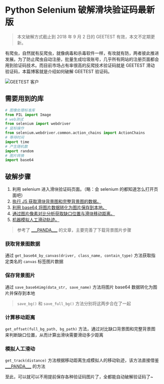 # Python Selenium 破解滑块验证码最新版

>本文破解方式截止到 2018 年 9 月 2 日的 GEETEST 有效，本文不定期更新。

有爬虫，自然就有反爬虫，就像病毒和杀毒软件一样，有攻就有防，两者彼此推进发展。为了防止爬虫自动注册，批量生成垃圾账号，几乎所有网站的注册页面都会用到验证码技术。而目前市场占有率很高的反爬技术验证码就是 GEETEST 滑动验证码，本篇博客就是介绍如何破解 GEETEST 验证码。

![GEETEST 客户](http://wx1.sinaimg.cn/large/a6e9cb00ly1fuvm1s3u1bj21kw20xb29.jpg)

## 需要用到的库

```python
# 图像处理标准库
from PIL import Image   
# web测试
from selenium import webdriver
# 鼠标操作
from selenium.webdriver.common.action_chains import ActionChains
# 等待时间
import time
# 产生随机数
import random
# 图片转换
import base64
```

## 破解步骤

1. 利用 selenium 进入滑块验证码页面。（略：会 selenium 的都知道怎么打开页面吧）
2. [执行 JS 获取滑块背景图和完整背景图的数据。](#获取背景图数据)
3. [利用 base64 将图片数据转化为图片保存到本地。](#保存背景图)
4. [通过图片像素对比分析获取缺口位置与滑块移动距离。](#计算移动距离)
5. [机器模拟人工滑动轨迹。](#模拟人工滑动)

>参考了 [\_\_\_PANDA\_\_\_](https://blog.csdn.net/qq_38685503/article/details/81187105) 的文章，主要完善了下载背景图片步骤

### 获取背景图数据

通过 `get_base64_by_canvas(driver, class_name, contain_type)` 方法获取指定类名的 `canvas` 标签图片数据

### 保存背景图片

通过 `save_base64img(data_str, save_name)` 方法将图片 base64 数据转化为图片并保存到本地

>`save_bg()` 和 `save_full_bg()` 方法分别将这两步合在了一起

### 计算移动距离

`get_offset(full_bg_path, bg_path)` 方法，通过对比缺口背景图和完整背景图来判断缺口位置，从而计算出滑块需要滑动多少距离

### 模拟人工滑动

`get_track(distance)` 方法根据移动距离生成模拟人的移动轨迹，该方法直接借鉴 [\_\_\_PANDA\_\_\_](https://blog.csdn.net/qq_38685503/article/details/81187105) 的方法

至此，可以就可以不用提前保存各种验证码图片了，全都能自动破解验证码了~